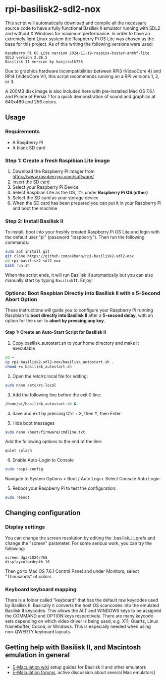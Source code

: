 # rpi-basilisk2-sdl2-nox

This script will automatically download and compile all the necessary source code to have a fully functional Basilisk II emulator running with SDL2 and without X Windows for maximum performance. In order to have an extremely light Linux system the Raspberry Pi OS Lite was chosen as the base for this project. As of this writing the following versions were used:
```plaintext
Raspberry Pi OS Lite version 2024-11-19-raspios-buster-armhf-lite
SDL2 version 2.26.5
Basilisk II version by kanjitalk755
```
Due to graphics hardware incompatibilities between RPi3 (VideoCore 4) and RPi4 (VideoCore VI), this script recommends running on a RPi versions 1, 2, or 3.

A 200MB disk image is also included here with pre-installed Mac OS 7.6.1 and Prince of Persia 1 for a quick demonstration of sound and graphics at 640x480 and 256 colors.


## Usage

### Requirements
- A Raspberry Pi
- A blank SD card

### Step 1: Create a fresh Raspibian Lite image

1. Download the Raspberry Pi Imager from https://www.raspberrypi.com/software/
2. Insert the SD card
3. Select your Raspberry Pi Device
4. Select Raspbian Lite as the OS, it's under **Raspberry Pi OS (other)**
5. Select the SD card as your storage device
6. When the SD card has been prepared you can put it in your Raspberry Pi and boot the machine

### Step 2: Install Basilisk II

To install, boot into your freshly created Raspberry Pi OS Lite and login with the default user "pi" (password "raspberry"). Then run the following commands:
```bash
sudo apt install git
git clone https://github.com/ekbann/rpi-basilisk2-sdl2-nox
cd rpi-basilisk2-sdl2-nox
bash run.sh
```
When the script ends, it will run Basilisk II automatically but you can also manually start by typing `BasiliskII`. Enjoy!

### Optiona: Boot Raspbian Directly into Basilisk II with a 5-Second Abort Option

These instructions will guide you to configure your Raspberry Pi running Raspbian to **boot directly into Basilisk II** after a **5-second delay**, with an option for the user to **abort by pressing any key**.


#### Step 1: Create an Auto-Start Script for Basilisk II

1. Copy basilisk_autostart.sh to your home directory and make it executable

```bash
cd ~
cp rpi-basilisk2-sdl2-nox/basilisk_autostart.sh .
chmod +x basilisk_autostart.sh
```

2.	Open the /etc/rc.local file for editing:
```bash
sudo nano /etc/rc.local
```

3. Add the following line before the exit 0 line:
```bash
/home/pi/basilisk_autostart.sh &
```
4.	Save and exit by pressing Ctrl + X, then Y, then Enter.

5. Hide boot messages
```bash
sudo nano /boot/firmware/cmdline.txt
```
Add the following options to the end of the line:
```bash
quiet splash
```

6. Enable Auto-Login to Console
```bash
sudo raspi-config
```
Navigate to System Options > Boot / Auto Login.
Select Console Auto Login.

5. Reboot your Raspberry Pi to test the configuration:
```bash
sudo reboot
```

## Changing configuration

### Display settings

You can change the screen resolution by editing the .basilisk_ii_prefs and change the "screen" parameter. For some serious work, you can try the following:
```plaintext
screen dga/1024/768
displaycolordepth 16
```
Then go to Mac OS 7.6.1 Control Panel and under Monitors, select "Thousands" of colors.

### Keyboard keyboard mapping

There is a folder called "keyboard" that has the default raw keycodes used by Basilisk II. Basically it converts the host OS scancodes into the emulated Basilisk II keycodes. This allows the ALT and WINDOWS keys to be assigned the COMMAND and OPTION keys respectively. There are many keycode sets depending on which video driver is being used, e.g. X11, Quartz, Linux framebuffer, Cocoa, or Windows. This is especially needed when using non-QWERTY keyboard layouts.

## Getting help with Basilisk II, and Macintosh emulation in general
- [E-Maculation wiki](https://www.emaculation.com/doku.php) setup guides for Basilisk II and other emulators
- [E-Maculation forums](https://www.emaculation.com/forum/), active discussion about several Mac emulators]